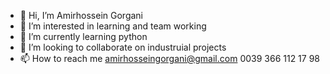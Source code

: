 - 👋 Hi, I’m Amirhossein Gorgani
- 👀 I’m interested in learning and team working
- 🌱 I’m currently learning python
- 💞️ I’m looking to collaborate on industruial projects 
- 📫 How to reach me amirhosseingorgani@gmail.com
                    0039 366 112 17 98
